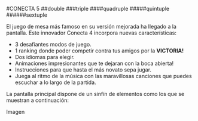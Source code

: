 #CONECTA 5
##double
###triple
####quadruple
#####quintuple
######sextuple

El juego de mesa más famoso en su versión mejorada ha 
llegado a la pantalla. Este innovador Conecta 4 incorpora nuevas características:

- 3 desafiantes modos de juego.
- 1 ranking donde poder competir contra tus amigos por la **VICTORIA!**
- Dos idiomas para elegir.
- Animaciones impresionantes que te dejaran con la boca abierta!
- Instrucciones para que hasta el más novato sepa jugar.
- Juega al ritmo de la música con las maravillosas canciones que puedes escuchar a lo largo de la partida.


La pantalla principal dispone de un sinfín de elementos como los que
se muestran a continuación:

Imagen 